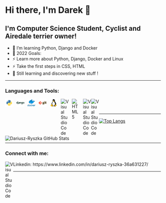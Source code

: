 # Hi there, I'm Darek 👋 

## I'm Computer Science Student, Cyclist and Airedale terrier owner!

- 🌱 I’m learning Python, Django and Docker
- 🥅 2022 Goals: 
- ⚡ Learn more about Python, Django, Docker and Linux
- ⚡ Take the first steps in CSS, HTML
- 👯 Still learning and discovering new stuff !


---
### Languages and Tools:
<img align="left" alt="HTML5" width="26px" src="https://raw.githubusercontent.com/github/explore/80688e429a7d4ef2fca1e82350fe8e3517d3494d/topics/python/python.png" style="padding-right:10px;" />
<img align="left" alt="HTML5" width="26px" src="https://raw.githubusercontent.com/github/explore/7456fdff59816d37ef383a6c8f32a26ff7332db2/topics/django/django.png" style="padding-right:10px;" />
<img align="left" alt="HTML5" width="26px" src="https://raw.githubusercontent.com/github/explore/80688e429a7d4ef2fca1e82350fe8e3517d3494d/topics/docker/docker.png" style="padding-right:10px;" />
<img align="left" alt="HTML5" width="26px" src="https://raw.githubusercontent.com/github/explore/80688e429a7d4ef2fca1e82350fe8e3517d3494d/topics/git/git.png" style="padding-right:10px;" />
<img align="left" alt="HTML5" width="26px" src="https://raw.githubusercontent.com/github/explore/80688e429a7d4ef2fca1e82350fe8e3517d3494d/topics/linux/linux.png" style="padding-right:10px;" />
<img align="left" alt="Visual Studio Code" width="26px" src="https://cdn.jsdelivr.net/gh/devicons/devicon/icons/vscode/vscode-original.svg" style="padding-right:10px;" />
<img align="left" alt="HTML5" width="26px" src="https://upload.wikimedia.org/wikipedia/commons/thumb/5/59/Visual_Studio_Icon_2019.svg/512px-Visual_Studio_Icon_2019.svg.png" style="padding-right:10px;" />
<img align="left" alt="Visual Studio Code" width="26px" src="https://upload.wikimedia.org/wikipedia/commons/thumb/1/1d/PyCharm_Icon.svg/150px-PyCharm_Icon.svg.png" />
<img align="left" alt="Visual Studio Code" width="26px" src="https://upload.wikimedia.org/wikipedia/commons/thumb/b/b5/DBeaver_logo.svg/256px-DBeaver_logo.svg.png?20210313151619" />

<br />
<br />

---

  <img align="left" alt="Dariusz-Ryszka GitHub Stats" src="https://github-readme-stats.vercel.app/api?username=Darek-Ryszka&show_icons=true&hide_border=false&title_color=ff652f&icon_color=FFE400&bg_color=09131B&text_color=ffffff&border_color=0c1a25" />
  
[![Top Langs](https://github-readme-stats.vercel.app/api/top-langs/?username=Darek-Ryszka)](https://github.com/anuraghazra/github-readme-stats)

<br />
<br />

---

### Connect with me:
<img align="left" alt="Visual Studio Code" width="26px" src="https://play-lh.googleusercontent.com/kMofEFLjobZy_bCuaiDogzBcUT-dz3BBbOrIEjJ-hqOabjK8ieuevGe6wlTD15QzOqw=s180-rw" />
Linkedin: https://www.linkedin.com/in/dariusz-ryszka-36a631227/

---
